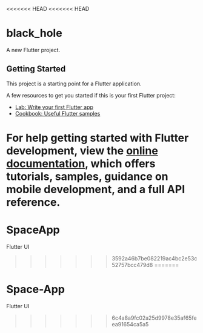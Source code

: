 <<<<<<< HEAD
<<<<<<< HEAD
# black_hole

A new Flutter project.

## Getting Started

This project is a starting point for a Flutter application.

A few resources to get you started if this is your first Flutter project:

- [Lab: Write your first Flutter app](https://docs.flutter.dev/get-started/codelab)
- [Cookbook: Useful Flutter samples](https://docs.flutter.dev/cookbook)

For help getting started with Flutter development, view the
[online documentation](https://docs.flutter.dev/), which offers tutorials,
samples, guidance on mobile development, and a full API reference.
=======
# SpaceApp
Flutter UI
>>>>>>> 3592a46b7be082219ac4bc2e53c52757bcc479d8
=======
# Space-App
Flutter UI
>>>>>>> 6c4a8a9fc02a25d9978e35af65feea91654ca5a5
